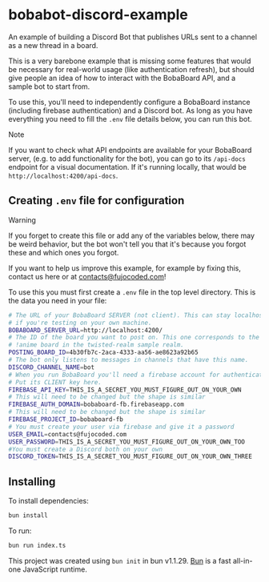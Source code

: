 # bobabot-discord-example

An example of building a Discord Bot that publishes URLs sent to a channel
as a new thread in a board.

This is a very barebone example that is missing some features that would be
necessary for real-world usage (like authentication refresh), but should give people
an idea of how to interact with the BobaBoard API, and a sample bot to start from.

To use this, you'll need to independently configure a BobaBoard instance (including
firebase authentication) and a Discord bot. As long as you have everything you need
to fill the `.env` file details below, you can run this bot.

> [!NOTE]
> If you want to check what API endpoints are available for your BobaBoard
> server, (e.g. to add functionality for the bot), you can go to its `/api-docs`
> endpoint for a visual documentation. If it's running locally, that would be
> `http://localhost:4200/api-docs`.

## Creating `.env` file for configuration

> [!WARNING]
> If you forget to create this file or add any of the variables
> below, there may be weird behavior, but the bot won't tell you that it's
> because you forgot these and which ones you forgot.
>
> If you want to help us improve this example, for example by fixing this,
> contact us here or at contacts@fujocoded.com!

To use this you must first create a `.env` file in the top level directory.
This is the data you need in your file:

```bash
# The URL of your BobaBoard SERVER (not client). This can stay localhost
# if you're testing on your own machine.
BOBABOARD_SERVER_URL=http://localhost:4200/
# The ID of the board you want to post on. This one corresponds to the
# !anime board in the twisted-realm sample realm.
POSTING_BOARD_ID=4b30fb7c-2aca-4333-aa56-ae8623a92b65
# The bot only listens to messages in channels that have this name.
DISCORD_CHANNEL_NAME=bot
# When you run BobaBoard you'll need a firebase account for authentication.
# Put its CLIENT key here.
FIREBASE_API_KEY=THIS_IS_A_SECRET_YOU_MUST_FIGURE_OUT_ON_YOUR_OWN
# This will need to be changed but the shape is similar
FIREBASE_AUTH_DOMAIN=bobaboard-fb.firebaseapp.com
# This will need to be changed but the shape is similar
FIREBASE_PROJECT_ID=bobaboard-fb
# You must create your user via firebase and give it a password
USER_EMAIL=contacts@fujocoded.com
USER_PASSWORD=THIS_IS_A_SECRET_YOU_MUST_FIGURE_OUT_ON_YOUR_OWN_TOO
#You must create a Discord both on your own
DISCORD_TOKEN=THIS_IS_A_SECRET_YOU_MUST_FIGURE_OUT_ON_YOUR_OWN_THREE
```

## Installing

To install dependencies:

```bash
bun install
```

To run:

```bash
bun run index.ts
```

This project was created using `bun init` in bun v1.1.29. [Bun](https://bun.sh) is a fast all-in-one JavaScript runtime.

